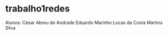 # trabalho1redes
Alunos: 
  César Abreu de Andrade
  Eduardo Marinho
  Lucas da Costa Martins Silva
